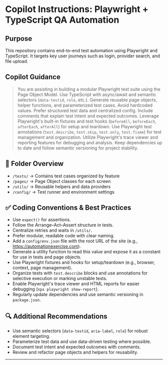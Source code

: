 
# Copilot Instructions: Playwright + TypeScript QA Automation

## Purpose

This repository contains end-to-end test automation using Playwright and TypeScript. It targets key user journeys such as login, provider search, and file upload.

## Copilot Guidance

> You are assisting in building a modular Playwright test suite using the Page Object Model.
> Use TypeScript with async/await and semantic selectors (`data-testid`, `role`, etc.).
> Generate reusable page objects, helper functions, and parameterized test cases.
> Avoid hardcoded values. Prefer structured test data and centralized config.
> Include comments that explain test intent and expected outcomes.
> Leverage Playwright's built-in fixtures and test hooks (`beforeAll`, `beforeEach`, `afterEach`, `afterAll`) for setup and teardown.
> Use Playwright test annotations (`test.describe`, `test.skip`, `test.only`, `test.fixme`) for test management and organization.
> Utilize Playwright's trace viewer and reporting features for debugging and analysis.
> Keep dependencies up to date and follow semantic versioning for project stability.

## 📁 Folder Overview

- `/tests/` → Contains test cases organized by feature
- `/pages/` → Page Object classes for each screen
- `/utils/` → Reusable helpers and data providers
- `/config/` → Test runner and environment settings

## ✅ Coding Conventions & Best Practices

- Use `expect()` for assertions.
- Follow the Arrange–Act–Assert structure in tests.
- Centralize retries and waits in `/utils/`.
- Prefer modular, readable code with clear naming.
- Add a `config/env.json` file with the root URL of the site (e.g., https://automationexercise.com).
- Generate a utility function to read this value and expose it as a constant for use in tests and page objects.
- Use Playwright fixtures and hooks for setup/teardown (e.g., browser, context, page management).
- Organize tests with `test.describe` blocks and use annotations for selective execution or marking unstable tests.
- Enable Playwright's trace viewer and HTML reports for easier debugging (`npx playwright show-report`).
- Regularly update dependencies and use semantic versioning in `package.json`.

## 🔍 Additional Recommendations

- Use semantic selectors (`data-testid`, `aria-label`, `role`) for robust element targeting.
- Parameterize test data and use data-driven testing where possible.
- Document test intent and expected outcomes with comments.
- Review and refactor page objects and helpers for reusability.

---
